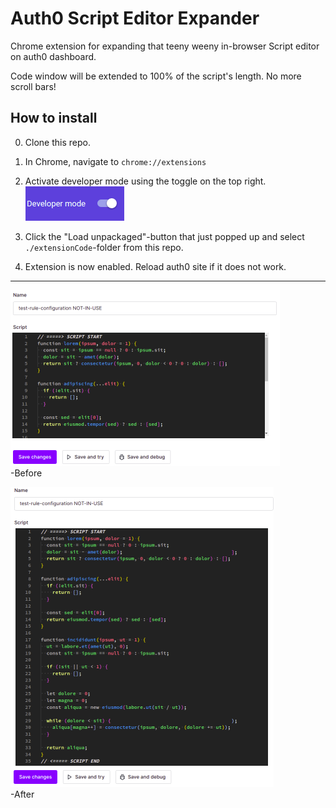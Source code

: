# Auth0 Script Editor Expander
Chrome extension for expanding that teeny weeny in-browser Script editor on auth0 dashboard.

Code window will be extended to 100% of the script's length. No more scroll bars!

## How to install

0. Clone this repo.

1. In Chrome, navigate to `chrome://extensions`  

2. Activate developer mode using the toggle on the top right.  
![devmode](./images/devmode.png)  

3. Click the "Load unpackaged"-button that just popped up and select `./extensionCode`-folder from this repo.

4. Extension is now enabled. Reload auth0 site if it does not work.  


-------
![before](./images/before.png "Before")  
-Before
  


![after](./images/after.png "After")  
-After
